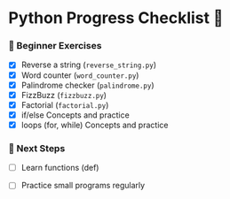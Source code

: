 # Python Progress Checklist 🐍


### 📘 Beginner Exercises
- [x] Reverse a string (`reverse_string.py`)
- [x] Word counter (`word_counter.py`)
- [x] Palindrome checker (`palindrome.py`)
- [x] FizzBuzz (`fizzbuzz.py`)
- [x]  Factorial (`factorial.py`)
- [x]  if/else Concepts and practice
- [x]  loops (for, while) Concepts and practice

### 🚀 Next Steps

- [ ] Learn functions (def)
- [ ] Practice small programs regularly

